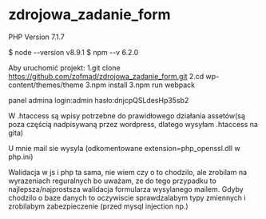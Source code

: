# zdrojowa_zadanie_form

PHP Version 7.1.7

$ node --version
v8.9.1
$ npm --v
6.2.0

Aby uruchomić projekt:
1.git clone https://github.com/zofmad/zdrojowa_zadanie_form.git
2.cd wp-content/themes/theme
3.npm install
3.npm run webpack

panel admina
login:admin
hasło:dnjcpQSLdesHp35sb2

W .htaccess są wpisy potrzebne do prawidłowego 
działania assetów(są poza częścią nadpisywaną przez wordpress, dlatego wysyłam .htaccess na gita)

U mnie mail sie wysyla (odkomentowane extension=php_openssl.dll w php.ini)

Walidacja w js i php ta sama, nie wiem czy o to chodzilo, 
ale zrobilam na wyrazeniach reguralnych bo uważam, 
ze do tego przypadku to najlepsza/najprostsza walidacja formularza wysylanego mailem.
Gdyby chodzilo o baze danych to oczywiscie sprawdzalabym typy zmiennych 
i zrobilabym zabezpieczenie (przed mysql injection np.)
